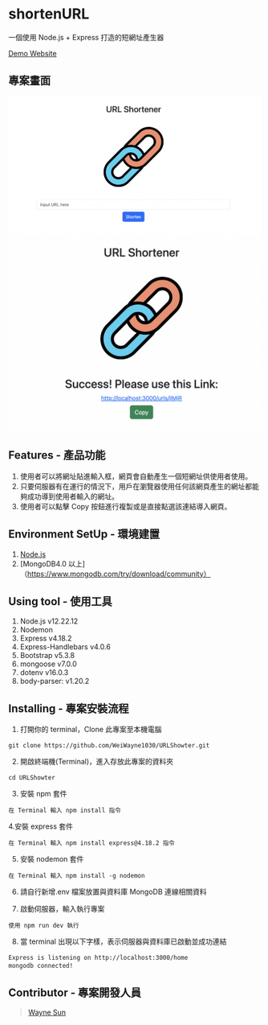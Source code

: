 # shortenURL

一個使用 Node.js + Express 打造的短網址產生器

[Demo Website](http://localhost:3000/home)

## 專案畫面

![image](public/index.png)
![image](public/result.png)

## Features - 產品功能

1. 使用者可以將網址貼進輸入框，網頁會自動產生一個短網址供使用者使用。
2. 只要伺服器有在運行的情況下，用戶在瀏覽器使用任何該網頁產生的網址都能夠成功導到使用者輸入的網址。
3. 使用者可以點擊 Copy 按鈕進行複製或是直接點選該連結導入網頁。

## Environment SetUp - 環境建置

1. [Node.js](https://nodejs.org/en/)
2. [MongoDB4.0 以上]（https://www.mongodb.com/try/download/community）

## Using tool - 使用工具

1. Node.js v12.22.12
2. Nodemon
3. Express v4.18.2
4. Express-Handlebars v4.0.6
5. Bootstrap v5.3.8
6. mongoose v7.0.0
7. dotenv v16.0.3
8. body-parser: v1.20.2

## Installing - 專案安裝流程

1. 打開你的 terminal，Clone 此專案至本機電腦

```
git clone https://github.com/WeiWayne1030/URLShowter.git
```

2. 開啟終端機(Terminal)，進入存放此專案的資料夾

```
cd URLShowter
```

3. 安裝 npm 套件

```
在 Terminal 輸入 npm install 指令
```

4.安裝 express 套件

```
在 Terminal 輸入 npm install express@4.18.2 指令
```

5. 安裝 nodemon 套件

```
在 Terminal 輸入 npm install -g nodemon
```

6. 請自行新增.env 檔案放置與資料庫 MongoDB 連線相關資料

7. 啟動伺服器，輸入執行專案

```
使用 npm run dev 執行
```

8. 當 terminal 出現以下字樣，表示伺服器與資料庫已啟動並成功連結

```
Express is listening on http://localhost:3000/home
mongodb connected!
```

## Contributor - 專案開發人員

> [Wayne Sun]([https://github.com/WeiWayne1030])
